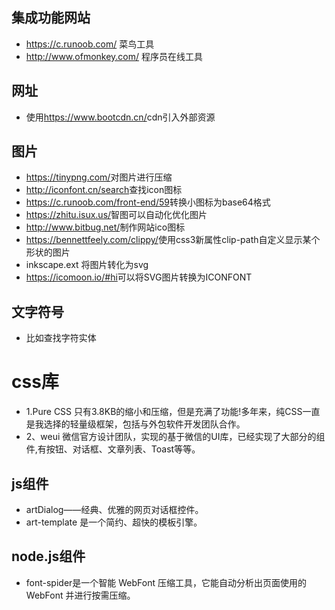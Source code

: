 ## 集成功能网站
- <https://c.runoob.com/> 菜鸟工具
- <http://www.ofmonkey.com/> 程序员在线工具
## 网址
- 使用<https://www.bootcdn.cn/>cdn引入外部资源
## 图片
- <https://tinypng.com/>对图片进行压缩
- <http://iconfont.cn/search>查找icon图标
- <https://c.runoob.com/front-end/59>转换小图标为base64格式
- <https://zhitu.isux.us/>智图可以自动化优化图片
- <http://www.bitbug.net/>制作网站ico图标
- <https://bennettfeely.com/clippy/>使用css3新属性clip-path自定义显示某个形状的图片
- inkscape.ext    将图片转化为svg
- <https://icomoon.io/#hi>可以将SVG图片转换为ICONFONT
## 文字符号
- 比如查找字符实体
# css库
- 1.Pure CSS
只有3.8KB的缩小和压缩，但是充满了功能!多年来，纯CSS一直是我选择的轻量级框架，包括与外包软件开发团队合作。
- 2、weui
微信官方设计团队，实现的基于微信的UI库，已经实现了大部分的组件,有按钮、对话框、文章列表、Toast等等。
## js组件
- artDialog——经典、优雅的网页对话框控件。
- art-template 是一个简约、超快的模板引擎。
## node.js组件
- font-spider是一个智能 WebFont 压缩工具，它能自动分析出页面使用的 WebFont 并进行按需压缩。
